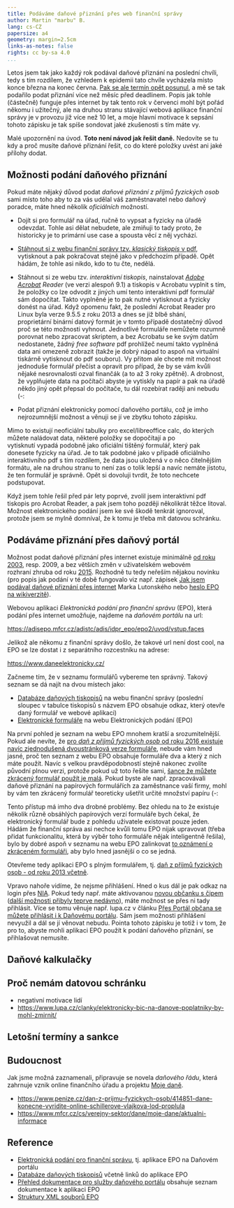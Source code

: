 ```yaml
---
title: Podáváme daňové přiznání přes web finanční správy
author: Martin "marbu" B.
lang: cs-CZ
papersize: a4
geometry: margin=2.5cm
links-as-notes: false
rights: cc by-sa 4.0
...
```


Letos jsem tak jako každý rok podával daňové přiznání na poslední chvíli, tedy
s tím rozdílem, že vzhledem k epidemii tato chvíle vycházela místo konce března
na konec června. [Pak se ale termín opět posunul](https://www.financnisprava.cz/cs/financni-sprava/media-a-verejnost/tiskove-zpravy/tz-2020/terminy-pro-podani-a-zaplaceni-nekterych-dani-bez-sankci-10740),
a mě se tak
podařilo podat přiznání více než měsíc před deadlinem. Popis jak tohle
(částečně) funguje přes internet by tak tento rok v červenci mohl být pořád
někomu i užitečný, ale na druhou stranu stávající webová aplikace finanční
správy je v provozu již více než 10 let, a moje hlavní motivace k sepsání
tohoto zápisku je tak spíše sondovat jaké zkušenosti s tím máte vy.

<!-- break -->

Malé upozornění na úvod. **Toto není návod jak řešit daně.** Nedovíte se tu
kdy a proč musíte daňové přiznání řešit, co do které položky uvést ani jaké
přílohy dodat.

## Možnosti podání daňového přiznání

Pokud máte nějaký důvod podat *daňové přiznání z příjmů fyzických osob* sami
místo toho aby to za vás udělal váš zaměstnavatel nebo daňový poradce, máte
hned několik *oficiálních* možností.

- Dojít si pro formulář na úřad, ručně to vypsat a fyzicky na úřadě odevzdat.
  Tohle asi dělat nebudete, ale zmiňuji to tady proto, že historicky je to
  primární use case a spousta věcí z něj vychází.

- [Stáhnout si z webu finanční správy tzv. *klasický tiskopis* v
  pdf](https://www.financnisprava.cz/cs/danove-tiskopisy/databaze-aktualnich-danovych-tiskopisu),
  vytisknout a pak pokračovat stejně jako v předchozím případě. Opět hádám, že
  tohle asi nikdo, kdo to tu čte, nedělá.

- Stáhnout si ze webu tzv. *interaktivní tiskopis*, nainstalovat *[Adobe
  Acrobat](https://en.wikipedia.org/wiki/Adobe_Acrobat) Reader* (ve verzi
  alespoň 9.1) a tiskopis v Acrobatu vyplnit s tím, že položky co lze odvodit
  z jiných umí tento interaktivní pdf formulář sám dopočítat. Takto vyplněné
  je to pak nutné vytisknout a fyzicky donést na úřad.
  Když opomenu fakt, že poslední Acrobat Reader pro Linux byla verze 9.5.5
  z roku 2013 a dnes se již blbě shání, proprietární binární datový formát je
  v tomto případě dostatečný důvod proč se této možnosti vyhnout. Jednotlivé
  formuláře nemůžete rozumně porovnat nebo zpracovat skriptem, a bez Acrobatu
  se ke svým datům nedostanete, žádný *free software* pdf prohlížeč neumí takto
  vyplněná data ani omezeně zobrazit (takže je dobrý nápad to aspoň na
  virtuální tiskárně vytisknout do pdf souboru).
  Vy přitom ale chcete mít možnost
  jednoduše formulář přečíst a opravit pro případ, že by se vám
  kvůli nějaké nesrovnalosti ozval finančák (a to až 3 roky zpětně).
  A drobnost, že vyplňujete data na počítači abyste je vytiskly na papír
  a pak na úřadě někdo jiný opět přepsal do počítače, tu dál rozebírat raději
  ani nebudu (-:

- Podat přiznání elektronicky pomocí daňového portálu, což je imho
  nejrozumnější možnost a věnuji se jí ve zbytku tohoto zápisku.

Mimo to existují neoficiální tabulky pro excel/libreoffice calc, do kterých
můžete naládovat data, některé položky se dopočítají a po vytisknutí vypadá
podobně jako oficiální tištěný formulář, který pak donesete fyzicky na úřad.
Je to tak podobné jako v případě oficiálního interaktivního pdf s tím rozdílem,
že data jsou uložená v o něco čitelnějším formátu, ale na druhou stranu to není
zas o tolik lepší a navíc nemáte jistotu, že ten formulář je správně. Opět si
dovoluji tvrdit, že toto nechcete podstupovat.

Když jsem tohle řešil před pár lety poprvé, zvolil jsem interaktivní pdf
tiskopis pro Acrobat Reader, a pak jsem toho později několikrát těžce litoval.
Možnost elektronického podání jsem ke své škodě tenkrát ignoroval, protože jsem
se mylně domníval, že k tomu je třeba mít datovou schránku.

## Podáváme přiznání přes daňový portál

Možnost podat daňové přiznání přes internet existuje minimálně [od roku
2003](https://www.businessinfo.cz/navody/podani-danoveho-priznani-pomoci/),
resp. 2009, a bez větších změn v uživatelském webovém rozhraní zhruba od
roku [2015](https://www.youtube.com/watch?v=zt-24yaxAEc). Rozhodně tu tedy
neřeším nějakou novinku (pro popis jak podání v té době fungovalo viz např.
zápisek [Jak jsem podával daňové přiznání přes
internet](http://mareklutonsky.blog.zive.cz/2009/03/jak-jsem-podaval-danove-priznani-pres-internet/)
Marka Lutonského nebo [heslo EPO na
wikiverzitě](https://cs.wikiversity.org/wiki/Da%C5%88/EPO)).

Webovou aplikaci *Elektronická podání pro finanční správu* (EPO), která podání
přes internet umožňuje, najdeme na *daňovém portálu* na url:

<https://adisepo.mfcr.cz/adistc/adis/idpr_epo/epo2/uvod/vstup.faces>

Jelikož ale někomu z finanční správy došlo, že takové url není dost cool, na
EPO se lze dostat i z separátního rozcestníku na adrese:

<https://www.daneelektronicky.cz/>

Začneme tím, že v seznamu formulářů vybereme ten správný. Takový seznam se dá
najít na dvou místech jako:

- [Databáze daňových tiskopisů](https://www.financnisprava.cz/cs/danove-tiskopisy/databaze-aktualnich-danovych-tiskopisu)
  na webu finanční správy (poslední sloupec v tabulce tiskopisů s názvem EPO
  obsahuje odkaz, který otevře daný formulář ve webové aplikaci)
- [Elektronické formuláře](https://adisepo.mfcr.cz/adistc/adis/idpr_epo/epo2/uvod/vstup_expert.faces)
  na webu Elektronických podání (EPO)

Na první pohled je seznam na webu EPO mnohem kratší a srozumitelnější. Pokud
ale nevíte, že [pro *daň z příjmů fyzických osob* od roku 2016 existuje navíc
zjednodušená dvoustránková verze formuláře](https://www.financnisprava.cz/cs/financni-sprava/media-a-verejnost/tiskove-zpravy/2016/novy-tiskopis-pro-podani-priznani-7551?),
nebude vám hned jasné, proč ten seznam z webu EPO obsahuje formuláře dva a
který z nich máte použít. Navíc s velkou pravděpodobností stejně nakonec
zvolíte původní plnou verzi, protože pokud už toto řešíte sami,
[šance že můžete zkrácený formulář použít je malá](https://finexpert.e15.cz/financni-sprava-zjednodusuje-formular-dane-z-prijmu-ma-to-ale-hacek).
Pokud byste ale např. zpracovávali daňové přiznání na papírových formulářích
za zaměstnance vaší firmy, mohl by vám ten zkrácený formulář teoreticky
ušetřit určité množství papíru (-:

Tento přístup má imho dva drobné problémy. Bez ohledu na to že existuje několik
různě obsáhlých papírových verzí formuláře bych čekal, že elektronický formulář
bude z pohledu uživatele existovat pouze jeden. Hádám že finanční správa asi
nechce kvůli tomu EPO nijak upravovat (třeba přidat funkcionalitu, která by
výběr toho formuláře nějak inteligentně řešila), bylo by dobré aspoň v seznamu
na webu EPO zalinkovat [to oznámení o zkráceném formuláři](https://www.financnisprava.cz/cs/financni-sprava/media-a-verejnost/tiskove-zpravy/2016/novy-tiskopis-pro-podani-priznani-7551?),
aby bylo hned jasnější o co se jedná.

Otevřeme tedy aplikaci EPO s plným formulářem, tj. [daň z příjmů fyzických
osob - od roku 2013
včetně](https://adisepo.mfcr.cz/adistc/adis/idpr_epo/epo2/form/form_uvod.faces?pisemnost=DPFDP5).

<!-- TODO: image -->

Vpravo nahoře vidíme, že nejsme přihlášení. Hned o kus dál je pak odkaz na
login přes [NIA](https://cs.wikipedia.org/wiki/N%C3%A1rodn%C3%AD_bod_pro_identifikaci_a_autentizaci).
Pokud tedy např. máte aktivovanou [novou občanku s čipem](https://www.lupa.cz/clanky/jak-se-prihlasuje-pomoci-nove-elektronicke-obcanky/)
([další možnosti přibyly teprve nedávno](https://www.lupa.cz/clanky/eobcanky-ztratily-monopol-na-prihlasovani-ke-sluzbam-egovernmentu-jak-funguje-karta-starcos/)),
máte možnost se přes ni tady přihlásit. Více se tomu věnuje např. lupa.cz v
článku [Přes Portál občana se můžete přihlásit i k Daňovému
portálu](https://www.lupa.cz/clanky/pres-portal-obcana-se-muzete-prihlasit-i-k-danovemu-portalu-kolik-prace-to-realne-usetri/).
Sám jsem možnosti přihlášení nevyužil a dál se jí věnovat nebudu. Pointa tohoto
zápisku je totiž i v tom, že pro to, abyste mohli aplikaci EPO použít k podání
daňového přiznání, se přihlašovat nemusíte.

<!-- TODO -->

## Daňové kalkulačky

## Proč nemám datovou schránku

- negativní motivace lidí
- https://www.lupa.cz/clanky/elektronicky-bic-na-danove-poplatniky-by-mohl-zmirnit/

## Letošní termíny a sankce

<!-- TODO -->

## Budoucnost

Jak jsme možná zaznamenali, připravuje se novela *daňového řádu*, která
zahrnuje vznik online finančního úřadu a projektu [Moje
daně](https://www.mojedane.cz/).

<!-- TODO -->

- <https://www.penize.cz/dan-z-prijmu-fyzickych-osob/414851-dane-konecne-vyridite-online-schillerove-vlajkova-lod-proplula>
- <https://www.mfcr.cz/cs/verejny-sektor/dane/moje-dane/aktualni-informace>

## Reference

- [Elektronická podání pro finanční
  správu](https://adisepo.mfcr.cz/adistc/adis/idpr_epo/epo2/uvod/vstup.faces),
  tj. aplikace EPO na Daňovém portálu
- [Databáze daňových tiskopisů](https://www.financnisprava.cz/cs/danove-tiskopisy/databaze-aktualnich-danovych-tiskopisu)
  včetně linků do aplikace EPO
- [Přehled dokumentace pro služby daňového
  portálu](https://adisepo.mfcr.cz/adistc/adis/idpr_pub/dpr_info/dokumentace.faces)
  obsahuje seznam dokumentace k aplikaci EPO
- [Struktury XML souborů EPO](https://adisepo.mfcr.cz/adistc/adis/idpr_pub/epo2_info/popis_struktury_seznam.faces)
